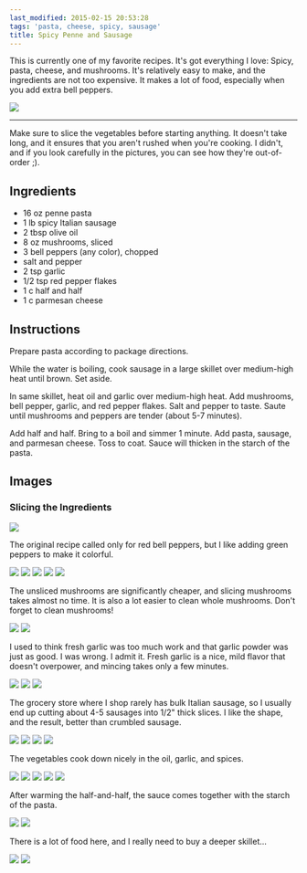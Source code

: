 ```yaml
---
last_modified: 2015-02-15 20:53:28
tags: 'pasta, cheese, spicy, sausage'
title: Spicy Penne and Sausage
---
```


This is currently one of my favorite recipes. It's got everything I love:
Spicy, pasta, cheese, and mushrooms. It's relatively easy to make, and the
ingredients are not too expensive. It makes a lot of food, especially when you
add extra bell peppers.

![](/images/spicy-penne-and-sausage/glamour-shot.jpg)

---

Make sure to slice the vegetables before starting anything. It doesn't take
long, and it ensures that you aren't rushed when you're cooking. I didn't, and
if you look carefully in the pictures, you can see how they're out-of-order ;).

## Ingredients

* 16 oz penne pasta
* 1 lb spicy Italian sausage
* 2 tbsp olive oil
* 8 oz mushrooms, sliced
* 3 bell peppers (any color), chopped
* salt and pepper
* 2 tsp garlic
* 1/2 tsp red pepper flakes
* 1 c half and half
* 1 c parmesan cheese

## Instructions

Prepare pasta according to package directions.

While the water is boiling, cook sausage in a large skillet over medium-high
heat until brown. Set aside.

In same skillet, heat oil and garlic over medium-high heat. Add mushrooms, bell
pepper, garlic, and red pepper flakes. Salt and pepper to taste. Saute until
mushrooms and peppers are tender (about 5-7 minutes).

Add half and half. Bring to a boil and simmer 1 minute. Add pasta, sausage, and
parmesan cheese. Toss to coat. Sauce will thicken in the starch of the pasta.

## Images

### Slicing the Ingredients

![](/images/spicy-penne-and-sausage/ingredients.jpg)

The original recipe called only for red bell peppers, but I like adding green
peppers to make it colorful.

![](/images/spicy-penne-and-sausage/slicing-the-peppers-1.jpg)
![](/images/spicy-penne-and-sausage/slicing-the-peppers-2.jpg)
![](/images/spicy-penne-and-sausage/slicing-the-peppers-3.jpg)
![](/images/spicy-penne-and-sausage/slicing-the-peppers-4.jpg)
![](/images/spicy-penne-and-sausage/slicing-the-peppers-5.jpg)

The unsliced mushrooms are significantly cheaper, and slicing mushrooms takes
almost no time. It is also a lot easier to clean whole mushrooms. Don't forget
to clean mushrooms!

![](/images/spicy-penne-and-sausage/slicing-the-mushrooms-1.jpg)
![](/images/spicy-penne-and-sausage/slicing-the-mushrooms-2.jpg)

I used to think fresh garlic was too much work and that garlic powder was
just as good. I was wrong. I admit it. Fresh garlic is a nice, mild flavor that
doesn't overpower, and mincing takes only a few minutes.

![](/images/spicy-penne-and-sausage/mincing-the-garlic-1.jpg)
![](/images/spicy-penne-and-sausage/mincing-the-garlic-2.jpg)
![](/images/spicy-penne-and-sausage/mincing-the-garlic-3.jpg)

The grocery store where I shop rarely has bulk Italian sausage, so I usually
end up cutting about 4-5 sausages into 1/2" thick slices. I like the shape, and
the result, better than crumbled sausage.

![](/images/spicy-penne-and-sausage/slicing-the-sausage.jpg)
![](/images/spicy-penne-and-sausage/cooking-the-sausage-1.jpg)
![](/images/spicy-penne-and-sausage/cooking-the-sausage-2.jpg)
![](/images/spicy-penne-and-sausage/cooking-the-sausage-3.jpg)

The vegetables cook down nicely in the oil, garlic, and spices.

![](/images/spicy-penne-and-sausage/cooking-the-vegetables-1.jpg)
![](/images/spicy-penne-and-sausage/cooking-the-vegetables-2.jpg)
![](/images/spicy-penne-and-sausage/cooking-the-vegetables-3.jpg)
![](/images/spicy-penne-and-sausage/cooking-the-vegetables-4.jpg)
![](/images/spicy-penne-and-sausage/cooking-the-vegetables-5.jpg)

After warming the half-and-half, the sauce comes together with the starch of
the pasta.

![](/images/spicy-penne-and-sausage/creating-the-sauce-1.jpg)
![](/images/spicy-penne-and-sausage/creating-the-sauce-2.jpg)

There is a lot of food here, and I really need to buy a deeper skillet...

![](/images/spicy-penne-and-sausage/combining-it-all-1.jpg)
![](/images/spicy-penne-and-sausage/combining-it-all-2.jpg)
